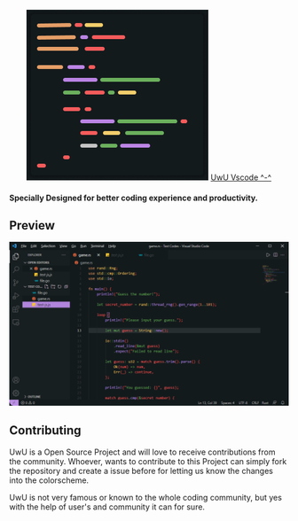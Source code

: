 <p align="center">
        <img src="assets/uwuicon.png">
        <a href="https://github.com/Mangeshrex/uwu-vscode-theme">UwU Vscode ^-^</a> 
</p> 

<p align="center">
    <h4>Specially Designed for better coding experience and productivity.<h4> 
</p>

## Preview 
<p align="center">
        <img src="assets/sample.png">
</p>

## Contributing 
UwU is a Open Source Project and will love to receive contributions from the community. 
Whoever, wants to contribute to this Project can simply fork the repository and create a issue before for letting us know the changes into the colorscheme. 

UwU is not very famous or known to the whole coding community, but yes with the help of user's and community it can for sure. 

